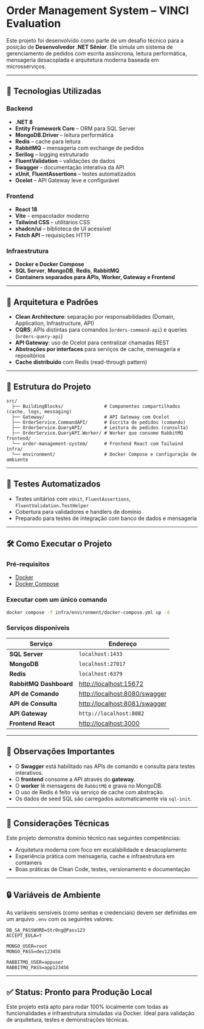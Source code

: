 # Order Management System – VINCI Evaluation

Este projeto foi desenvolvido como parte de um desafio técnico para a posição de **Desenvolvedor .NET Sênior**. Ele simula um sistema de gerenciamento de pedidos com escrita assíncrona, leitura performática, mensageria desacoplada e arquitetura moderna baseada em microsserviços.

---

## 🚀 Tecnologias Utilizadas

### Backend
- **.NET 8**
- **Entity Framework Core** – ORM para SQL Server
- **MongoDB.Driver** – leitura performática
- **Redis** – cache para leitura
- **RabbitMQ** – mensageria com exchange de pedidos
- **Serilog** – logging estruturado
- **FluentValidation** – validações de dados
- **Swagger** – documentação interativa da API
- **xUnit**, **FluentAssertions** – testes automatizados
- **Ocelot** – API Gateway leve e configurável

### Frontend
- **React 18**
- **Vite** – empacotador moderno
- **Tailwind CSS** – utilitários CSS
- **shadcn/ui** – biblioteca de UI acessível
- **Fetch API** – requisições HTTP

### Infraestrutura
- **Docker e Docker Compose**
- **SQL Server**, **MongoDB**, **Redis**, **RabbitMQ**
- **Containers separados para APIs, Worker, Gateway e Frontend**

---

## 🧱 Arquitetura e Padrões

- **Clean Architecture**: separação por responsabilidades (Domain, Application, Infrastructure, API)
- **CQRS**: APIs distintas para comandos (`orders-command-api`) e queries (`orders-query-api`)
- **API Gateway**: uso de Ocelot para centralizar chamadas REST
- **Abstrações por interfaces** para serviços de cache, mensageria e repositórios
- **Cache distribuído** com Redis (read-through pattern)

---

## 📁 Estrutura do Projeto

```
src/
  ├── BuildingBlocks/               # Componentes compartilhados (cache, logs, messaging)
  ├── Gateway/                      # API Gateway com Ocelot
  ├── OrderService.CommandAPI/      # Escrita de pedidos (comando)
  ├── OrderService.QueryAPI/        # Leitura de pedidos (consulta)
  ├── OrderService.QueryAPI.Worker/ # Worker que consome RabbitMQ
frontend/
  └── order-management-system/      # Frontend React com Tailwind
infra/
  └── environment/                  # Docker Compose e configuração de ambiente
```

---

## 🧪 Testes Automatizados

- Testes unitários com `xUnit`, `FluentAssertions`, `FluentValidation.TestHelper`
- Cobertura para validadores e handlers de domínio
- Preparado para testes de integração com banco de dados e mensageria

---

## 🛠️ Como Executar o Projeto

### Pré-requisitos

- [Docker](https://www.docker.com/)
- [Docker Compose](https://docs.docker.com/compose/)

### Executar com um único comando

```bash
docker compose -f infra/environment/docker-compose.yml up -d
```

### Serviços disponíveis

| Serviço                 | Endereço                                   |
|-------------------------|--------------------------------------------|
| **SQL Server**          | `localhost:1433`                           |
| **MongoDB**             | `localhost:27017`                          |
| **Redis**               | `localhost:6379`                           |
| **RabbitMQ Dashboard**  | [http://localhost:15672](http://localhost:15672) |
| **API de Comando**      | [http://localhost:8080/swagger](http://localhost:8080/swagger) |
| **API de Consulta**     | [http://localhost:8081/swagger](http://localhost:8081/swagger) |
| **API Gateway**         | `http://localhost:8082`                    |
| **Frontend React**      | [http://localhost:3000](http://localhost:3000) |

---

## 📌 Observações Importantes

- O **Swagger** está habilitado nas APIs de comando e consulta para testes interativos.
- O **frontend** consome a API através do **gateway**.
- O **worker** lê mensagens de `RabbitMQ` e grava no MongoDB.
- O uso de Redis é feito via serviço de cache com abstração.
- Os dados de seed SQL são carregados automaticamente via `sql-init`.

---

## 🧠 Considerações Técnicas

Este projeto demonstra domínio técnico nas seguintes competências:

- Arquitetura moderna com foco em escalabilidade e desacoplamento
- Experiência prática com mensageria, cache e infraestrutura em containers
- Boas práticas de Clean Code, testes, versionamento e documentação

---

## 🔒 Variáveis de Ambiente

As variáveis sensíveis (como senhas e credenciais) devem ser definidas em um arquivo `.env` com os seguintes valores:

```env
DB_SA_PASSWORD=Str0ng@Pass123
ACCEPT_EULA=Y

MONGO_USER=root
MONGO_PASS=dev123456

RABBITMQ_USER=appuser
RABBITMQ_PASS=app123456
```

---

## ✅ Status: Pronto para Produção Local

Este projeto está apto para rodar 100% localmente com todas as funcionalidades e infraestrutura simuladas via Docker. Ideal para validação de arquitetura, testes e demonstrações técnicas.
